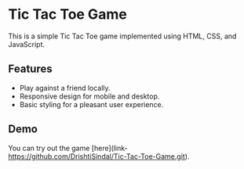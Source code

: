 # Tic Tac Toe Game

This is a simple Tic Tac Toe game implemented using HTML, CSS, and JavaScript.

## Features

- Play against a friend locally.
- Responsive design for mobile and desktop.
- Basic styling for a pleasant user experience.

## Demo

You can try out the game [here](link-  
https://github.com/DrishtiSindal/Tic-Tac-Toe-Game.git).






